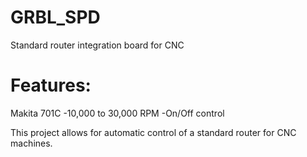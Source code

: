 # GRBL_SPD
Standard router integration board for CNC 

# Features:
Makita 701C
  -10,000 to 30,000 RPM
  -On/Off control

This project allows for automatic control of a standard router for CNC machines. 
